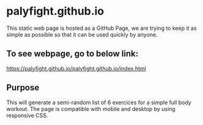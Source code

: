 # palyfight.github.io

This static web page is hosted as a GitHub Page, we are trying to keep it as simple as possible so that it can be used quickly by anyone. 

## To see webpage, go to below link:

https://palyfight.github.io/palyfight.github.io/index.html

## Purpose
This will generate a semi-random list of 6 exercices for a simple full body workout. The page is compatible with mobile and desktop by using responsive CSS. 
